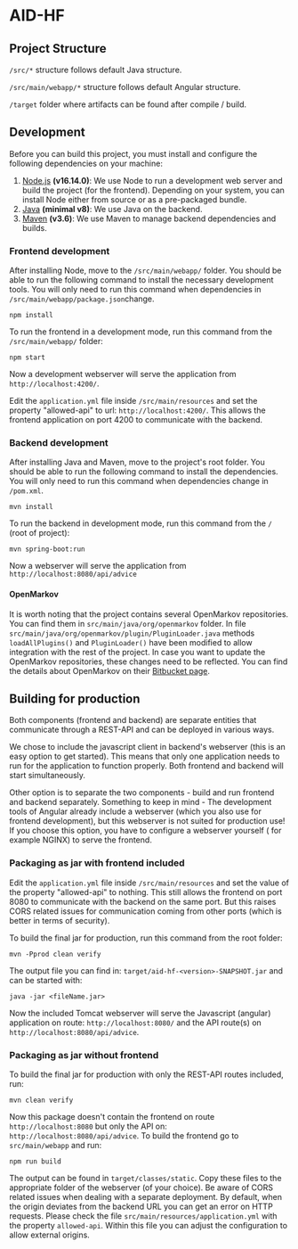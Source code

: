 # AID-HF

## Project Structure

`/src/*` structure follows default Java structure.

`/src/main/webapp/*` structure follows default Angular structure.

`/target` folder where artifacts can be found after compile / build.

## Development

Before you can build this project, you must install and configure the following dependencies on your machine:

1. [Node.js] **(v16.14.0)**: We use Node to run a development web server and build the project (for the frontend).
   Depending on your system, you can install Node either from source or as a pre-packaged bundle.
2. [Java] **(minimal v8)**: We use Java on the backend.
3. [Maven] **(v3.6)**: We use Maven to manage backend dependencies and builds.

[Node.js]: https://nodejs.org/en/
[Java]: https://www.java.com/en/
[Maven]: https://maven.apache.org/

### Frontend development

After installing Node, move to the `/src/main/webapp/` folder. You should be able to run the following command to
install the necessary development tools. You will only need to run this command when dependencies in
`/src/main/webapp/package.json`change.

```
npm install
```

To run the frontend in a development mode, run this command from the `/src/main/webapp/` folder:

```
npm start
```

Now a development webserver will serve the application from `http://localhost:4200/`.

Edit the `application.yml` file inside `/src/main/resources` and set the property "allowed-api" to url: `http://localhost:4200/`.
This allows the frontend application on port 4200 to communicate with the backend.
### Backend development

After installing Java and Maven, move to the project's root folder. You should be able to run the following command to
install the dependencies. You will only need to run this command when dependencies change in `/pom.xml`.

```
mvn install
```

To run the backend in development mode, run this command from the `/` (root of project):

```
mvn spring-boot:run
```

Now a webserver will serve the application from `http://localhost:8080/api/advice`

#### OpenMarkov

It is worth noting that the project contains several OpenMarkov repositories. You can find them in
`src/main/java/org/openmarkov` folder. In file `src/main/java/org/openmarkov/plugin/PluginLoader.java` methods
`loadAllPlugins()` and `PluginLoader()` have been modified to allow integration with the rest of the project. In case
you want to update the OpenMarkov repositories, these changes need to be reflected. You can find the details about
OpenMarkov on their [Bitbucket page].

[bitbucket page]: https://bitbucket.org/cisiad/org.openmarkov/wiki/Home

## Building for production

Both components (frontend and backend) are separate entities that communicate through a REST-API and can be deployed in
various ways.

We chose to include the javascript client in backend's webserver (this is an easy option to get started). This means
that only one application needs to run for the application to function properly. Both frontend and backend will start
simultaneously.

Other option is to separate the two components - build and run frontend and backend separately. Something to keep in
mind - The development tools of Angular already include a webserver (which you also use for frontend development), but
this webserver is not suited for production use! If you choose this option, you have to configure a webserver yourself (
for example NGINX) to serve the frontend.

### Packaging as jar with frontend included

Edit the `application.yml` file inside `/src/main/resources` and set the value of the property "allowed-api" to nothing.
This still allows the frontend on port 8080 to communicate with the backend on the same port.
But this raises CORS related issues for communication coming from other ports (which is better in terms of security).

To build the final jar for production, run this command from the root folder:

```
mvn -Pprod clean verify
```

The output file you can find in: `target/aid-hf-<version>-SNAPSHOT.jar` and can be started with:

```
java -jar <fileName.jar>
```
Now the included Tomcat webserver will serve the Javascript (angular) application on route: `http://localhost:8080/` and the API route(s) on `http://localhost:8080/api/advice`.

### Packaging as jar without frontend

To build the final jar for production with only the REST-API routes included, run:

```
mvn clean verify
```
Now this package doesn't contain the frontend on route `http://localhost:8080` but only the API on: `http://localhost:8080/api/advice`.
To build the frontend go to `src/main/webapp` and run:
```
npm run build
```
The output can be found in `target/classes/static`. Copy these files to the appropriate folder of the webserver (of your choice).
Be aware of CORS related issues when dealing with a separate deployment. By default, when the origin deviates from the backend URL you can get an error on HTTP requests.
Please check the file `src/main/resources/application.yml` with the property `allowed-api`. Within this file you can adjust the configuration to allow external origins.
